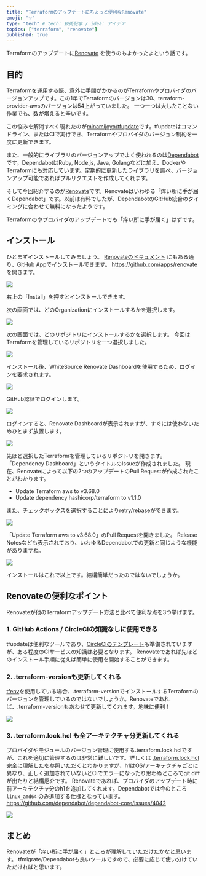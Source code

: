 ```yaml
---
title: "Terraformのアップデートにちょっと便利なRenovate"
emoji: "✨"
type: "tech" # tech: 技術記事 / idea: アイデア
topics: ["terraform", "renovate"]
published: true
---
```


Terraformのアップデートに[Renovate](https://docs.renovatebot.com/) を使うのもよかったよという話です。

## 目的

Terraformを運用する際、意外に手間がかかるのがTerraformやプロバイダのバージョンアップです。この1年でTerraformのバージョンは30、terraform-provider-awsのバージョンは54上がっていました。
一つ一つは大したことない作業でも、数が増えると辛いです。

この悩みを解消すべく現れたのが[minamijoyo/tfupdate](https://github.com/minamijoyo/tfupdate)です。tfupdateはコマンドライン、またはCIで実行でき、Terraformやプロバイダのバージョン制約を一度に更新できます。

また、一般的にライブラリのバージョンアップでよく使われるのは[Dependabot](https://docs.github.com/en/code-security/supply-chain-security/keeping-your-dependencies-updated-automatically/about-dependabot-version-updates)です。DependabotはRuby, Node.js, Java, Golangなどに加え、DockerやTerraformにも対応しています。定期的に更新したライブラリを調べ、バージョンアップ可能であればプルリクエストを作成してくれます。

そして今回紹介するのが[Renovate](https://docs.renovatebot.com/)です。Renovateはいわゆる「痒い所に手が届くDependabot」です。以前は有料でしたが、DependabotのGitHub統合のタイミングに合わせて無料になったようです。

Terraformのやプロバイダのアップデートでも「痒い所に手が届く」はずです。

## インストール

ひとまずインストールしてみましょう。
[Renovateのドキュメント](https://docs.renovatebot.com/getting-started/installing-onboarding/) にもある通り、GitHub Appでインストールできます。
https://github.com/apps/renovate を開きます。

![](https://storage.googleapis.com/zenn-user-upload/07c5da4fae2f-20211209.png)

右上の「Install」を押すとインストールできます。

次の画面では、どのOrganizationにインストールするかを選択します。

![](https://storage.googleapis.com/zenn-user-upload/fc043683de02-20211209.png)

次の画面では、どのリポジトリにインストールするかを選択します。
今回はTerraformを管理しているリポジトリを一つ選択しました。

![](https://storage.googleapis.com/zenn-user-upload/b4bd6229cf77-20211209.png)

インストール後、WhiteSource Renovate Dashboardを使用するため、ログインを要求されます。

![](https://storage.googleapis.com/zenn-user-upload/a4bb05da6013-20211209.png)

GitHub認証でログインします。

![](https://storage.googleapis.com/zenn-user-upload/64f1c26f93ca-20211209.png)

ログインすると、Renovate Dashboardが表示されますが、すぐには使わないためひとまず放置します。

![](https://storage.googleapis.com/zenn-user-upload/1db7c80672c7-20211209.png)

先ほど選択したTerraformを管理しているリポジトリを開きます。
「Dependency Dashboard」というタイトルのIssueが作成されました。
現在、Renovateによって以下の2つのアップデートのPull Requestが作成されたことがわかります。

- Update Terraform aws to v3.68.0
- Update dependency hashicorp/terraform to v1.1.0

また、チェックボックスを選択することによりretry/rebaseができます。

![](https://storage.googleapis.com/zenn-user-upload/cab8c1bb05c4-20211209.png)

「Update Terraform aws to v3.68.0」のPull Requestを開きました。
Release Notesなども表示されており、いわゆるDependabotでの更新と同じような機能がありますね。

![](https://storage.googleapis.com/zenn-user-upload/e50168d690ea-20211209.png)

インストールはこれで以上です。結構簡単だったのではないでしょうか。

## Renovateの便利なポイント

Renovateが他のTerraformアップデート方法と比べて便利な点を3つ挙げます。

### 1. GitHub Actions / CircleCIの知識なしに使用できる

tfupdateは便利なツールであり、[CircleCIのテンプレート](https://github.com/minamijoyo/tfupdate-circleci-example)も準備されていますが、ある程度のCIサービスの知識は必要となります。
Renovateであれば先ほどのインストール手順に従えば簡単に使用を開始することができます。

### 2. .terraform-versionも更新してくれる

[tfenv](https://github.com/tfutils/tfenv)を使用している場合、.terraform-versionでインストールするTerraformのバージョンを管理しているのではないでしょうか。Renovateであれば、.terraform-versionもあわせて更新してくれます。地味に便利！

![](https://storage.googleapis.com/zenn-user-upload/24521387013f-20211209.png)

### 3. .terraform.lock.hcl も全アーキテクチャ分更新してくれる

プロバイダやモジュールのバージョン管理に使用する.terraform.lock.hclですが、これを適切に管理するのは非常に難しいです。詳しくは [.terraform.lock.hcl完全に理解した](https://speakerdeck.com/minamijoyo/how-to-update-terraform-dot-lock-dot-hcl-efficiently)を参照いただくとわかりますが、h1はOS/アーキテクチャごとに異なり、正しく追加されていないとCIでエラーになったり思わぬところでgit diffが出たりと結構厄介です。
Renovateであれば、プロバイダのアップデート時に前アーキテクチャ分のh1を追加してくれます。Dependabotでは今のところ `linux_amd64` のみ追加する仕様となっています。
https://github.com/dependabot/dependabot-core/issues/4042

![](https://storage.googleapis.com/zenn-user-upload/97c13fb58fa0-20211209.png)

## まとめ

Renovateが「痒い所に手が届く」ところが理解していただけたかなと思います。
tfmigrate/Dependabotも良いツールですので、必要に応じて使い分けていただければと思います。
